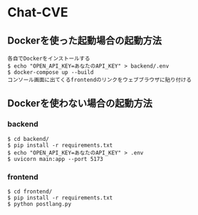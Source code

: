 # Chat-CVE


## Dockerを使った起動場合の起動方法
```
各自でDockerをインストールする
$ echo "OPEN_API_KEY=あなたのAPI_KEY" > backend/.env
$ docker-compose up --build
コンソール画面に出てくるfrontendのリンクをウェブブラウザに貼り付ける
```

## Dockerを使わない場合の起動方法
### backend
```
$ cd backend/
$ pip install -r requirements.txt
$ echo "OPEN_API_KEY=あなたのAPI_KEY" > .env
$ uvicorn main:app --port 5173
```

### frontend
```
$ cd frontend/
$ pip install -r requirements.txt
$ python postlang.py
```
